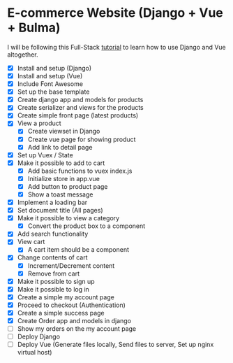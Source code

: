 # E-commerce Website (Django + Vue + Bulma)

I will be following this Full-Stack [tutorial](https://www.youtube.com/watch?v=Yg5zkd9nm6w) to learn how to use Django and Vue altogether.

- [x] Install and setup (Django)
- [x] Install and setup (Vue)
- [x] Include Font Awesome
- [x] Set up the base template
- [x] Create django app and models for products
- [x] Create serializer and views for the products
- [x] Create simple front page (latest products)
- [x] View a product
    - [x] Create viewset in Django
    - [x] Create vue page for showing product
    - [x] Add link to detail page
- [x] Set up Vuex / State
- [x] Make it possible to add to cart
    - [x] Add basic functions to vuex index.js
    - [x] Initialize store in app.vue
    - [x] Add button to product page
    - [x] Show a toast message
- [x] Implement a loading bar
- [x] Set document title (All pages)
- [x] Make it possible to view a category
    - [x] Convert the product box to a component
- [x] Add search functionality
- [x] View cart
    - [x] A cart item should be a component
- [x] Change contents of cart
    - [x] Increment/Decrement content
    - [x] Remove from cart
- [x] Make it possible to sign up
- [x] Make it possible to log in
- [x] Create a simple my account page
- [x] Proceed to checkout (Authentication)
- [x] Create a simple success page
- [x] Create Order app and models in django
- [ ] Show my orders on the my account page
- [ ] Deploy Django 
- [ ] Deploy Vue (Generate files locally, Send files to server, Set up nginx virtual host)
